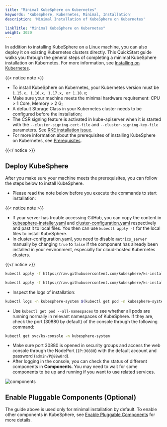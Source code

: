 ```yaml
---
title: "Minimal KubeSphere on Kubernetes"
keywords: 'KubeSphere, Kubernetes, Minimal, Installation'
description: 'Minimal Installation of KubeSphere on Kubernetes'

linkTitle: "Minimal KubeSphere on Kubernetes"
weight: 3020
---
```


In addition to installing KubeSphere on a Linux machine, you can also deploy it on existing Kubernetes clusters directly. This QuickStart guide walks you through the general steps of completing a minimal KubeSphere installation on Kubernetes. For more information, see [Installing on Kubernetes](https://kubesphere-v3.netlify.app/docs/installing-on-kubernetes/).

{{< notice note >}}

- To install KubeSphere on Kubernetes, your Kubernetes version must be `1.15.x, 1.16.x, 1.17.x, or 1.18.x`;
- Make sure your machine meets the minimal hardware requirement: CPU > 1 Core, Memory > 2 G;
- A default Storage Class in your Kubernetes cluster needs to be configured before the installation;
- The CSR signing feature is activated in kube-apiserver when it is started with the `--cluster-signing-cert-file` and `--cluster-signing-key-file` parameters. See [RKE installation issue](https://github.com/kubesphere/kubesphere/issues/1925#issuecomment-591698309).
- For more information about the prerequisites of installing KubeSphere on Kubernetes, see [Prerequisites](https://kubesphere-v3.netlify.app/docs/installing-on-kubernetes/introduction/prerequisites/).

{{</ notice >}} 

## Deploy KubeSphere

After you make sure your machine meets the prerequisites, you can follow the steps below to install KubeSphere.

- Please read the note below before you execute the commands to start installation:

{{< notice note >}} 

- If your server has trouble accessing GitHub, you can copy the content in [kubesphere-installer.yaml](https://raw.githubusercontent.com/kubesphere/ks-installer/master/deploy/kubesphere-installer.yaml) and [cluster-configuration.yaml](https://raw.githubusercontent.com/kubesphere/ks-installer/master/deploy/cluster-configuration.yaml) respectively and past it to local files. You then can use `kubectl apply -f` for the local files to install KubeSphere.
- In cluster-configuration.yaml, you need to disable `metrics_server` manually by changing `true` to `false` if the component has already been installed in your environment, especially for cloud-hosted Kubernetes clusters.

{{</ notice >}} 

```bash
kubectl apply -f https://raw.githubusercontent.com/kubesphere/ks-installer/master/deploy/kubesphere-installer.yaml
```

```bash
kubectl apply -f https://raw.githubusercontent.com/kubesphere/ks-installer/master/deploy/cluster-configuration.yaml
```

- Inspect the logs of installation:

```bash
kubectl logs -n kubesphere-system $(kubectl get pod -n kubesphere-system -l app=ks-install -o jsonpath='{.items[0].metadata.name}') -f
```

- Use `kubectl get pod --all-namespaces` to see whether all pods are running normally in relevant namespaces of KubeSphere. If they are, check the port (30880 by default) of the console through the following command:

```bash
kubectl get svc/ks-console -n kubesphere-system
```

- Make sure port 30880 is opened in security groups and access the web console through the NodePort (`IP:30880`) with the default account and password (`admin/P@88w0rd`).
- After logging in the console, you can check the status of different components in **Components**. You may need to wait for some components to be up and running if you want to use related services.

![components](https://ap3.qingstor.com/kubesphere-website/docs/components.png)

## Enable Pluggable Components (Optional)

The guide above is used only for minimal installation by default. To enable other components in KubeSphere, see [Enable Pluggable Components](https://kubesphere.io/docs/pluggable-components/) for more details.